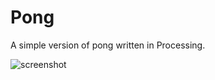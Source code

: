 # Pong

A simple version of pong written in Processing.

![screenshot](https://user-images.githubusercontent.com/51381523/188320980-445f644c-3a3e-462c-80c2-9d52c6e86163.png)
